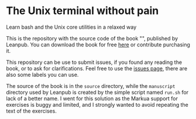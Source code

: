 # The Unix terminal without pain

Learn bash and the Unix core utilities in a relaxed way

This is the repository with the source code of the book "", published by Leanpub. You can download the book for free [here](https://leanpub.com/TODO) or contribute purchasing it.

This repository can be use to submit issues, if you found any reading the book, or to ask for clarifications. Feel free to use the [issues page](https://github.com/TODO), there are also some labels you can use.

The source of the book is in the `source` directory, while the `manuscript` directory used by Leanpub is created by the simple script named `run.sh` for lack of a better name. I went for this solution as the Markua support for exercises is buggy and limited, and I strongly wanted to avoid repeating the text of the exercises.
